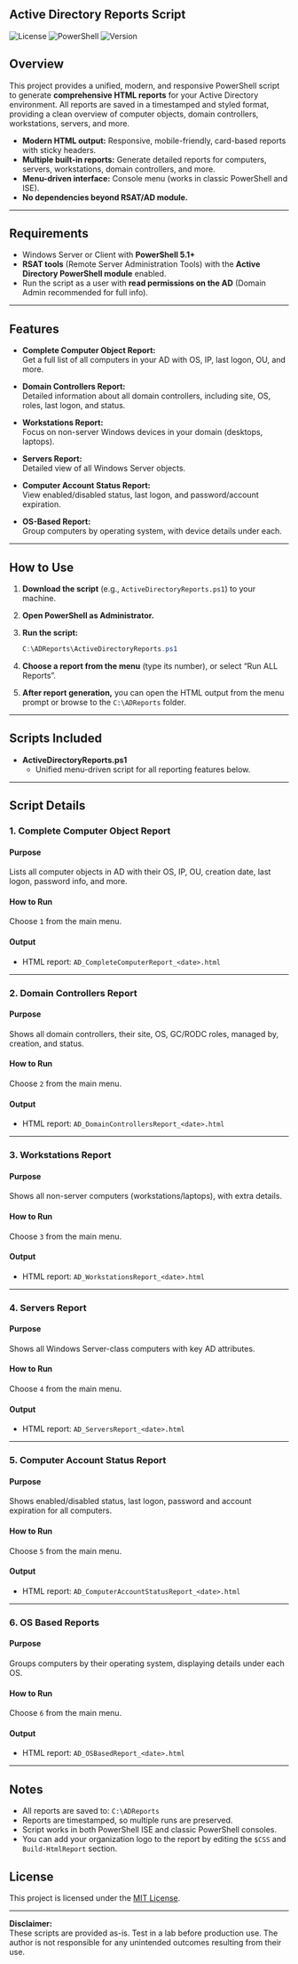 ## Active Directory Reports Script

![License](https://img.shields.io/badge/license-MIT-blue.svg)
![PowerShell](https://img.shields.io/badge/powershell-5.1%2B-blue.svg)
![Version](https://img.shields.io/badge/version-1.0-green.svg)

## Overview

This project provides a unified, modern, and responsive PowerShell script to generate **comprehensive HTML reports** for your Active Directory environment. All reports are saved in a timestamped and styled format, providing a clean overview of computer objects, domain controllers, workstations, servers, and more.

- **Modern HTML output:** Responsive, mobile-friendly, card-based reports with sticky headers.
- **Multiple built-in reports:** Generate detailed reports for computers, servers, workstations, domain controllers, and more.
- **Menu-driven interface:** Console menu (works in classic PowerShell and ISE).
- **No dependencies beyond RSAT/AD module.**

---

## Requirements

- Windows Server or Client with **PowerShell 5.1+**
- **RSAT tools** (Remote Server Administration Tools) with the **Active Directory PowerShell module** enabled.
- Run the script as a user with **read permissions on the AD** (Domain Admin recommended for full info).

---

## Features

- **Complete Computer Object Report:**  
  Get a full list of all computers in your AD with OS, IP, last logon, OU, and more.

- **Domain Controllers Report:**  
  Detailed information about all domain controllers, including site, OS, roles, last logon, and status.

- **Workstations Report:**  
  Focus on non-server Windows devices in your domain (desktops, laptops).

- **Servers Report:**  
  Detailed view of all Windows Server objects.

- **Computer Account Status Report:**  
  View enabled/disabled status, last logon, and password/account expiration.

- **OS-Based Report:**  
  Group computers by operating system, with device details under each.

---

## How to Use

1. **Download the script** (e.g., `ActiveDirectoryReports.ps1`) to your machine.
2. **Open PowerShell as Administrator.**
3. **Run the script:**
    ```powershell
    C:\ADReports\ActiveDirectoryReports.ps1
    ```
4. **Choose a report from the menu** (type its number), or select “Run ALL Reports”.

5. **After report generation,** you can open the HTML output from the menu prompt or browse to the `C:\ADReports` folder.

---

## Scripts Included

- **ActiveDirectoryReports.ps1**
  - Unified menu-driven script for all reporting features below.

---

## Script Details

### 1. Complete Computer Object Report

#### Purpose
Lists all computer objects in AD with their OS, IP, OU, creation date, last logon, password info, and more.

#### How to Run
Choose `1` from the main menu.

#### Output
- HTML report: `AD_CompleteComputerReport_<date>.html`

---

### 2. Domain Controllers Report

#### Purpose
Shows all domain controllers, their site, OS, GC/RODC roles, managed by, creation, and status.

#### How to Run
Choose `2` from the main menu.

#### Output
- HTML report: `AD_DomainControllersReport_<date>.html`

---

### 3. Workstations Report

#### Purpose
Shows all non-server computers (workstations/laptops), with extra details.

#### How to Run
Choose `3` from the main menu.

#### Output
- HTML report: `AD_WorkstationsReport_<date>.html`

---

### 4. Servers Report

#### Purpose
Shows all Windows Server-class computers with key AD attributes.

#### How to Run
Choose `4` from the main menu.

#### Output
- HTML report: `AD_ServersReport_<date>.html`

---

### 5. Computer Account Status Report

#### Purpose
Shows enabled/disabled status, last logon, password and account expiration for all computers.

#### How to Run
Choose `5` from the main menu.

#### Output
- HTML report: `AD_ComputerAccountStatusReport_<date>.html`

---

### 6. OS Based Reports

#### Purpose
Groups computers by their operating system, displaying details under each OS.

#### How to Run
Choose `6` from the main menu.

#### Output
- HTML report: `AD_OSBasedReport_<date>.html`

---

## Notes

- All reports are saved to: `C:\ADReports`
- Reports are timestamped, so multiple runs are preserved.
- Script works in both PowerShell ISE and classic PowerShell consoles.
- You can add your organization logo to the report by editing the `$CSS` and `Build-HtmlReport` section.

## License

This project is licensed under the [MIT License](https://opensource.org/licenses/MIT).

---

**Disclaimer:**  
These scripts are provided as-is. Test in a lab before production use. The author is not responsible for any unintended outcomes resulting from their use.

